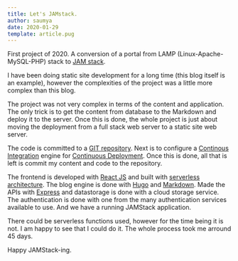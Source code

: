 ```yaml
---
title: Let's JAMstack.
author: saumya
date: 2020-01-29
template: article.pug
---
```



First project of 2020. A conversion of a portal from LAMP (Linux-Apache-MySQL-PHP) stack to [JAM stack][jamstack-1].

I have been doing static site development for a long time (this blog itself is an example), however the complexities of the project was a little more complex than this blog. <span class="more"> 

The project was not very complex in terms of the content and application. The only trick is to get the content from database to the Markdown and deploy it to the server. Once this is done, the whole project is just about moving the deployment from a full stack web server to a static site web server. 

The code is committed to a [GIT repository][git-1]. Next is to configure a [Continous Integration][ci-1] engine for [Continuous Deployment][cd-1]. Once this is done, all that is left is commit my content and code to the repository.

The frontend is developed with [React JS][react] and built with [serverless architecture][serverless]. The blog engine is done with [Hugo][hugo] and [Markdown][md]. Made the APIs with [Express][express] and datastorage is done with a cloud storage service. The authentication is done with one from the many authentication services available to use. And we have a running JAMStack application.

There could be serverless functions used, however for the time being it is not. I am happy to see that I could do it. The whole process took me arround 45 days.



Happy JAMStack-ing. 


















[jamstack-1]: https://jamstack.org/
[git-1]: https://git-scm.com/
[md-1]: https://www.markdownguide.org/

[ci-1]: https://en.wikipedia.org/wiki/Continuous_integration
[cd-1]: https://en.wikipedia.org/wiki/Continuous_delivery

[react]: https://reactjs.org/

[serverless]: https://en.wikipedia.org/wiki/Serverless_computing

[hugo]: https://gohugo.io/
[md]: https://www.markdownguide.org/

[express]: https://expressjs.com/







